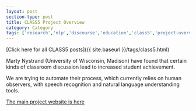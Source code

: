 ```yaml
---
layout: post
section-type: post
title: CLASS5 Project Overview
category: Category
tags: ['research','nlp','discourse','education','class5','project-overviews']
---
```

[Click here for all CLASS5 posts]({{ site.baseurl }}/tags/class5.html)

Marty Nystrand (University of Wisconsin, Madison) have found that certain kinds of classroom discussion lead to increased student achievement.

We are trying to automate their process, which currently relies on human observers, with speech recognition and natural language understanding tools.

[The main project website is here](http://class.wceruw.org/)
